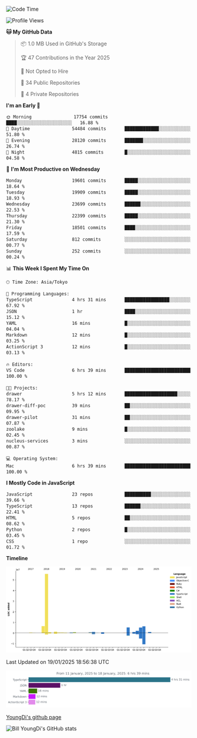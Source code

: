 <!--START_SECTION:waka-->
![Code Time](http://img.shields.io/badge/Code%20Time-1%2C164%20hrs%2032%20mins-blue)

![Profile Views](http://img.shields.io/badge/Profile%20Views-0-blue)

**🐱 My GitHub Data** 

> 📦 1.0 MB Used in GitHub's Storage 
 > 
> 🏆 47 Contributions in the Year 2025
 > 
> 🚫 Not Opted to Hire
 > 
> 📜 34 Public Repositories 
 > 
> 🔑 4 Private Repositories 
 > 
**I'm an Early 🐤** 

```text
🌞 Morning                17754 commits       ████░░░░░░░░░░░░░░░░░░░░░   16.88 % 
🌆 Daytime                54484 commits       █████████████░░░░░░░░░░░░   51.80 % 
🌃 Evening                28120 commits       ███████░░░░░░░░░░░░░░░░░░   26.74 % 
🌙 Night                  4815 commits        █░░░░░░░░░░░░░░░░░░░░░░░░   04.58 % 
```
📅 **I'm Most Productive on Wednesday** 

```text
Monday                   19601 commits       █████░░░░░░░░░░░░░░░░░░░░   18.64 % 
Tuesday                  19909 commits       █████░░░░░░░░░░░░░░░░░░░░   18.93 % 
Wednesday                23699 commits       ██████░░░░░░░░░░░░░░░░░░░   22.53 % 
Thursday                 22399 commits       █████░░░░░░░░░░░░░░░░░░░░   21.30 % 
Friday                   18501 commits       ████░░░░░░░░░░░░░░░░░░░░░   17.59 % 
Saturday                 812 commits         ░░░░░░░░░░░░░░░░░░░░░░░░░   00.77 % 
Sunday                   252 commits         ░░░░░░░░░░░░░░░░░░░░░░░░░   00.24 % 
```


📊 **This Week I Spent My Time On** 

```text
🕑︎ Time Zone: Asia/Tokyo

💬 Programming Languages: 
TypeScript               4 hrs 31 mins       █████████████████░░░░░░░░   67.92 % 
JSON                     1 hr                ████░░░░░░░░░░░░░░░░░░░░░   15.12 % 
YAML                     16 mins             █░░░░░░░░░░░░░░░░░░░░░░░░   04.04 % 
Markdown                 12 mins             █░░░░░░░░░░░░░░░░░░░░░░░░   03.25 % 
ActionScript 3           12 mins             █░░░░░░░░░░░░░░░░░░░░░░░░   03.13 % 

🔥 Editors: 
VS Code                  6 hrs 39 mins       █████████████████████████   100.00 % 

🐱‍💻 Projects: 
drawer                   5 hrs 12 mins       ████████████████████░░░░░   78.17 % 
drawer-diff-poc          39 mins             ██░░░░░░░░░░░░░░░░░░░░░░░   09.95 % 
drawer-pilot             31 mins             ██░░░░░░░░░░░░░░░░░░░░░░░   07.87 % 
zoolake                  9 mins              █░░░░░░░░░░░░░░░░░░░░░░░░   02.45 % 
nucleus-services         3 mins              ░░░░░░░░░░░░░░░░░░░░░░░░░   00.87 % 

💻 Operating System: 
Mac                      6 hrs 39 mins       █████████████████████████   100.00 % 
```

**I Mostly Code in JavaScript** 

```text
JavaScript               23 repos            ██████████░░░░░░░░░░░░░░░   39.66 % 
TypeScript               13 repos            ██████░░░░░░░░░░░░░░░░░░░   22.41 % 
HTML                     5 repos             ██░░░░░░░░░░░░░░░░░░░░░░░   08.62 % 
Python                   2 repos             █░░░░░░░░░░░░░░░░░░░░░░░░   03.45 % 
CSS                      1 repo              ░░░░░░░░░░░░░░░░░░░░░░░░░   01.72 % 
```



**Timeline**

![Lines of Code chart](https://raw.githubusercontent.com/Youngdi/Youngdi/master/assets/bar_graph.png)


 Last Updated on 19/01/2025 18:56:38 UTC
<!--END_SECTION:waka-->

![wakatime](./images/stat.svg)

[YoungDi's github page](https://youngdi.github.io)

![Bill YoungDi's GitHub stats](https://github-readme-stats.vercel.app/api?username=youngdi&count_private=true&show_icons=true)

